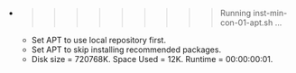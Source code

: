 * >>>>>>>>> Running inst-min-con-01-apt.sh ...
  * Set APT to use local repository first.
  * Set APT to skip installing recommended packages.
  * Disk size = 720768K. Space Used = 12K. Runtime = 00:00:00:01.
